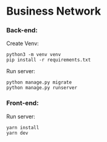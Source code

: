 # Business Network

### Back-end:

Create Venv:
```shell
python3 -m venv venv
pip install -r requirements.txt
```

Run server:
```shell
python manage.py migrate
python manage.py runserver
```


### Front-end:

Run server:
```shell
yarn install
yarn dev
```
